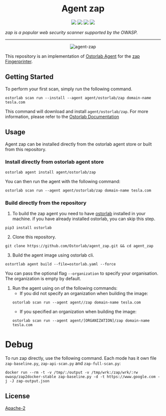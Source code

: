 <h1 align="center">Agent zap</h1>

<p align="center">
<img src="https://img.shields.io/badge/License-Apache_2.0-brightgreen.svg">
<img src="https://img.shields.io/github/languages/top/ostorlab/agent_zap">
<img src="https://img.shields.io/github/stars/ostorlab/agent_zap">
<img src="https://img.shields.io/badge/PRs-welcome-brightgreen.svg">
</p>

_zap is a popular web security scanner supported by the OWASP._

---

<p align="center">
<img src="https://github.com/Ostorlab/agent_zap/blob/main/images/logo.png" alt="agent-zap" />
</p>

This repository is an implementation of [Ostorlab Agent](https://pypi.org/project/ostorlab/) for the [zap Fingerprinter](https://github.com/urbanadventurer/zap.git).

## Getting Started
To perform your first scan, simply run the following command.
```shell
ostorlab scan run --install --agent agent/ostorlab/zap domain-name tesla.com
```

This command will download and install `agent/ostorlab/zap`.
For more information, please refer to the [Ostorlab Documentation](https://github.com/Ostorlab/ostorlab/blob/main/README.md)


## Usage

Agent zap can be installed directly from the ostorlab agent store or built from this repository.

 ### Install directly from ostorlab agent store

 ```shell
 ostorlab agent install agent/ostorlab/zap
 ```

You can then run the agent with the following command:

```shell
ostorlab scan run --agent agent/ostorlab/zap domain-name tesla.com
```


### Build directly from the repository

 1. To build the zap agent you need to have [ostorlab](https://pypi.org/project/ostorlab/) installed in your machine.  if you have already installed ostorlab, you can skip this step.

```shell
pip3 install ostorlab
```

 2. Clone this repository.

```shell
git clone https://github.com/Ostorlab/agent_zap.git && cd agent_zap
```

 3. Build the agent image using ostorlab cli.

 ```shell
 ostortlab agent build --file=ostorlab.yaml --force
 ```
 You can pass the optional flag `--organization` to specify your organisation. The organization is empty by default.

 1. Run the agent using on of the following commands:
	 * If you did not specify an organization when building the image:
	  ```shell
	  ostorlab scan run --agent agent//zap domain-name tesla.com
	  ```
	 * If you specified an organization when building the image:
	  ```shell
	  ostorlab scan run --agent agent/[ORGANIZATION]/zap domain-name tesla.com
	  ```

# Debug

To run zap directly, use the following command. Each mode has it own file `zap-baseline.py`, `zap-api-scan.py`
and `zap-full-scan.py`:

```shell
docker run --rm -t -v /tmp/:/output -v /tmp/wrk:/zap/wrk/:rw owasp/zap2docker-stable zap-baseline.py -d -t https://www.google.com -j -J zap-output.json
```

## License
[Apache-2](./LICENSE)


